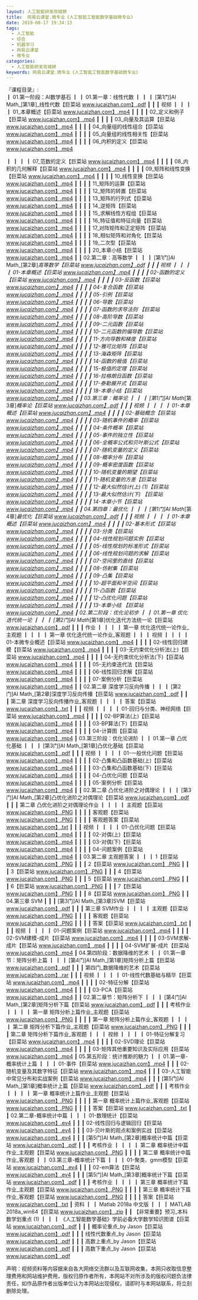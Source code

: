 ```yaml
---
layout: 人工智能研发攻城狮
title:  网易云课堂.微专业《人工智能工智能数学基础微专业》
date: 2019-08-17 19:34:13
tags:
  - 人工智能
  - 综合
  - 机器学习
  - 网易云课堂
  - 微专业
categories:
  - 人工智能研发攻城狮
keywords: 网易云课堂.微专业《人工智能工智能数学基础微专业》
---
```

『课程目录』:  
┃  01.第一阶段：AI数学基石
┃  ┃  01.第一章：线性代数
┃  ┃  ┃  [第1门]AI Math_[第1章]_线性代数【巨菜站 www.jucaizhan.com】.pdf
┃  ┃  ┃  视频
┃  ┃  ┃  ┃  01_本章概述【巨菜站 www.jucaizhan.com】.mp4
┃  ┃  ┃  ┃  02_定义和例子【巨菜站 www.jucaizhan.com】.mp4
┃  ┃  ┃  ┃  03_向量及其运算【巨菜站 www.jucaizhan.com】.mp4
┃  ┃  ┃  ┃  04_向量组的线性组合【巨菜站 www.jucaizhan.com】.mp4
┃  ┃  ┃  ┃  05_向量组的线性相关性【巨菜站 www.jucaizhan.com】.mp4
┃  ┃  ┃  ┃  06_内积的定义【巨菜站 www.jucaizhan.com】.mp4
<!-- more --> 
┃  ┃  ┃  ┃  07_范数的定义【巨菜站 www.jucaizhan.com】.mp4
┃  ┃  ┃  ┃  08_内积的几何解释【巨菜站 www.jucaizhan.com】.mp4
┃  ┃  ┃  ┃  09_矩阵和线性变换【巨菜站 www.jucaizhan.com】.mp4
┃  ┃  ┃  ┃  10_线性变换【巨菜站 www.jucaizhan.com】.mp4
┃  ┃  ┃  ┃  11_矩阵的运算【巨菜站 www.jucaizhan.com】.mp4
┃  ┃  ┃  ┃  12_矩阵的转置【巨菜站 www.jucaizhan.com】.mp4
┃  ┃  ┃  ┃  13_矩阵的行列式【巨菜站 www.jucaizhan.com】.mp4
┃  ┃  ┃  ┃  14_逆矩阵【巨菜站 www.jucaizhan.com】.mp4
┃  ┃  ┃  ┃  15_求解线性方程组【巨菜站 www.jucaizhan.com】.mp4
┃  ┃  ┃  ┃  16_特征值和特征向量【巨菜站 www.jucaizhan.com】.mp4
┃  ┃  ┃  ┃  17_对阵矩阵和正定矩阵【巨菜站 www.jucaizhan.com】.mp4
┃  ┃  ┃  ┃  18_相似矩阵和对角化【巨菜站 www.jucaizhan.com】.mp4
┃  ┃  ┃  ┃  19_二次型【巨菜站 www.jucaizhan.com】.mp4
┃  ┃  ┃  ┃  20_本章小结【巨菜站 www.jucaizhan.com】.mp4
┃  ┃  02.第二章：高等数学
┃  ┃  ┃  [第1门]AI Math_[第2章]_高等数学【巨菜站 www.jucaizhan.com】.pdf
┃  ┃  ┃  视频
┃  ┃  ┃  ┃  01-本章概述【巨菜站 www.jucaizhan.com】.mp4
┃  ┃  ┃  ┃  02-函数的定义【巨菜站 www.jucaizhan.com】.mp4
┃  ┃  ┃  ┃  03-反函数【巨菜站 www.jucaizhan.com】.mp4
┃  ┃  ┃  ┃  04-复合函数【巨菜站 www.jucaizhan.com】.mp4
┃  ┃  ┃  ┃  05-引例【巨菜站 www.jucaizhan.com】.mp4
┃  ┃  ┃  ┃  06-导数【巨菜站 www.jucaizhan.com】.mp4
┃  ┃  ┃  ┃  07-函数的求导法则 【巨菜站 www.jucaizhan.com】.mp4
┃  ┃  ┃  ┃  08-高阶导数【巨菜站 www.jucaizhan.com】.mp4
┃  ┃  ┃  ┃  09-二元函数【巨菜站 www.jucaizhan.com】.mp4
┃  ┃  ┃  ┃  10-二元函数的偏导数【巨菜站 www.jucaizhan.com】.mp4
┃  ┃  ┃  ┃  11-方向导数和梯度【巨菜站 www.jucaizhan.com】.mp4
┃  ┃  ┃  ┃  12-雅可比矩阵【巨菜站 www.jucaizhan.com】.mp4
┃  ┃  ┃  ┃  13-海森矩阵【巨菜站 www.jucaizhan.com】.mp4
┃  ┃  ┃  ┃  14-函数的极值【巨菜站 www.jucaizhan.com】.mp4
┃  ┃  ┃  ┃  15-极值的定理【巨菜站 www.jucaizhan.com】.mp4
┃  ┃  ┃  ┃  16-拉格朗日函数【巨菜站 www.jucaizhan.com】.mp4
┃  ┃  ┃  ┃  17-泰勒展开式【巨菜站 www.jucaizhan.com】.mp4
┃  ┃  ┃  ┃  18-本章小结【巨菜站 www.jucaizhan.com】.mp4
┃  ┃  03.第三章：概率论
┃  ┃  ┃  [第1门]AI Math_[第3章]_概率论【巨菜站 www.jucaizhan.com】.pdf
┃  ┃  ┃  视频
┃  ┃  ┃  ┃  01-本章概述【巨菜站 www.jucaizhan.com】.mp4
┃  ┃  ┃  ┃  02-基础概念【巨菜站 www.jucaizhan.com】.mp4
┃  ┃  ┃  ┃  03-随机事件的概率【巨菜站 www.jucaizhan.com】.mp4
┃  ┃  ┃  ┃  04-条件概率【巨菜站 www.jucaizhan.com】.mp4
┃  ┃  ┃  ┃  05-事件的独立性【巨菜站 www.jucaizhan.com】.mp4
┃  ┃  ┃  ┃  06-全概率公式和贝叶斯公式【巨菜站 www.jucaizhan.com】.mp4
┃  ┃  ┃  ┃  07-随机变量的定义【巨菜站 www.jucaizhan.com】.mp4
┃  ┃  ┃  ┃  08-概率分布【巨菜站 www.jucaizhan.com】.mp4
┃  ┃  ┃  ┃  09-概率密度函数【巨菜站 www.jucaizhan.com】.mp4
┃  ┃  ┃  ┃  10-随机变量的期望【巨菜站 www.jucaizhan.com】.mp4
┃  ┃  ┃  ┃  11-随机变量的方差【巨菜站 www.jucaizhan.com】.mp4
┃  ┃  ┃  ┃  12-最大似然估计(上) (1)【巨菜站 www.jucaizhan.com】.mp4
┃  ┃  ┃  ┃  13-最大似然估计(下) 【巨菜站 www.jucaizhan.com】.mp4
┃  ┃  ┃  ┃  14-本章小节【巨菜站 www.jucaizhan.com】.mp4
┃  ┃  04.第四章：最优化
┃  ┃  ┃  [第1门]AI Math_[第4章]_最优化【巨菜站 www.jucaizhan.com】.pdf
┃  ┃  ┃  视频
┃  ┃  ┃  ┃  01-本章概述【巨菜站 www.jucaizhan.com】.mp4
┃  ┃  ┃  ┃  02-基本形式【巨菜站 www.jucaizhan.com】.mp4
┃  ┃  ┃  ┃  03-分类【巨菜站 www.jucaizhan.com】.mp4
┃  ┃  ┃  ┃  04-线性规划问题实例【巨菜站 www.jucaizhan.com】.mp4
┃  ┃  ┃  ┃  05-线性规划的标准形式【巨菜站 www.jucaizhan.com】.mp4
┃  ┃  ┃  ┃  06-线性规划问题的求解【巨菜站 www.jucaizhan.com】.mp4
┃  ┃  ┃  ┃  07-空间里的直线【巨菜站 www.jucaizhan.com】.mp4
┃  ┃  ┃  ┃  08-仿射集【巨菜站 www.jucaizhan.com】.mp4
┃  ┃  ┃  ┃  09-凸集【巨菜站 www.jucaizhan.com】.mp4
┃  ┃  ┃  ┃  10-超平面和半空间【巨菜站 www.jucaizhan.com】.mp4
┃  ┃  ┃  ┃  11-凸函数【巨菜站 www.jucaizhan.com】.mp4
┃  ┃  ┃  ┃  12-凸优化问题【巨菜站 www.jucaizhan.com】.mp4
┃  ┃  ┃  ┃  13-本章小结 【巨菜站 www.jucaizhan.com】.mp4
┃  02.第二阶段：优化论初步
┃  ┃  01.第一章 优化迭代统一论
┃  ┃  ┃  [第2门]AI Math_[第1章]优化迭代方法统一论【巨菜站 www.jucaizhan.com】.pdf
┃  ┃  ┃  作业
┃  ┃  ┃  ┃  第一章 优化迭代统一论作业_主观题
┃  ┃  ┃  ┃  第一章 优化迭代统一论作业_客观题
┃  ┃  ┃  视频
┃  ┃  ┃  ┃  01-本微专业概述【巨菜站 www.jucaizhan.com】.mp4
┃  ┃  ┃  ┃  02-线性回归建模【巨菜站 www.jucaizhan.com】.mp4
┃  ┃  ┃  ┃  03-无约束优化分析法(上)【巨菜站 www.jucaizhan.com】.mp4
┃  ┃  ┃  ┃  04-无约束优化分析法(下)【巨菜站 www.jucaizhan.com】.mp4
┃  ┃  ┃  ┃  05-无约束迭代法【巨菜站 www.jucaizhan.com】.mp4
┃  ┃  ┃  ┃  06-线性回归求解【巨菜站 www.jucaizhan.com】.mp4
┃  ┃  ┃  ┃  07-案例分析【巨菜站 www.jucaizhan.com】.mp4
┃  ┃  02.第二章 深度学习反向传播
┃  ┃  ┃  [第2门]AI Math_[第2章]深度学习反向传播【巨菜站 www.jucaizhan.com】.pdf
┃  ┃  ┃  第二章 深度学习反向传播作业_客观题
┃  ┃  ┃  ┃  答案【巨菜站 www.jucaizhan.com】.txt
┃  ┃  ┃  视频
┃  ┃  ┃  ┃  01-回归与分类、神经网络【巨菜站 www.jucaizhan.com】.mp4
┃  ┃  ┃  ┃  02-BP算法(上)【巨菜站 www.jucaizhan.com】.mp4
┃  ┃  ┃  ┃  03-BP算法(下)【巨菜站 www.jucaizhan.com】.mp4
┃  ┃  ┃  ┃  04-计算图【巨菜站 www.jucaizhan.com】.mp4
┃  03.第三阶段：优化论进阶
┃  ┃  01.第一章 凸优化基础
┃  ┃  ┃  [第3门]AI Math_[第1章]凸优化基础【巨菜站 www.jucaizhan.com】.pdf
┃  ┃  ┃  视频
┃  ┃  ┃  ┃  01-一般优化问题【巨菜站 www.jucaizhan.com】.mp4
┃  ┃  ┃  ┃  02-凸集和凸函数基础(上)【巨菜站 www.jucaizhan.com】.mp4
┃  ┃  ┃  ┃  03-凸集和凸函数基础(下)【巨菜站 www.jucaizhan.com】.mp4
┃  ┃  ┃  ┃  04-凸优化问题【巨菜站 www.jucaizhan.com】.mp4
┃  ┃  ┃  ┃  05-案例分析【巨菜站 www.jucaizhan.com】.mp4
┃  ┃  02.第二章 凸优化进阶之对偶理论
┃  ┃  ┃  [第3门]AI Math_[第2章]凸优化进阶之对偶理论【巨菜站 www.jucaizhan.com】.pdf
┃  ┃  ┃  第二章 凸优化进阶之对偶理论作业
┃  ┃  ┃  ┃  主观题【巨菜站 www.jucaizhan.com】.PNG
┃  ┃  ┃  ┃  客观题【巨菜站 www.jucaizhan.com】.PNG
┃  ┃  ┃  ┃  客观题答案【巨菜站 www.jucaizhan.com】.txt
┃  ┃  ┃  视频
┃  ┃  ┃  ┃  01-凸优化问题【巨菜站 www.jucaizhan.com】.mp4
┃  ┃  ┃  ┃  02-对偶(上)【巨菜站 www.jucaizhan.com】.mp4
┃  ┃  ┃  ┃  03-对偶(下)【巨菜站 www.jucaizhan.com】.mp4
┃  ┃  ┃  ┃  04-问题案例【巨菜站 www.jucaizhan.com】.mp4
┃  ┃  03.第二章 主观题答案
┃  ┃  ┃  1【巨菜站 www.jucaizhan.com】.PNG
┃  ┃  ┃  2【巨菜站 www.jucaizhan.com】.PNG
┃  ┃  ┃  3【巨菜站 www.jucaizhan.com】.PNG
┃  ┃  ┃  4【巨菜站 www.jucaizhan.com】.PNG
┃  ┃  ┃  5【巨菜站 www.jucaizhan.com】.PNG
┃  ┃  ┃  6【巨菜站 www.jucaizhan.com】.PNG
┃  ┃  ┃  7【巨菜站 www.jucaizhan.com】.PNG
┃  ┃  ┃  8【巨菜站 www.jucaizhan.com】.PNG
┃  ┃  04.第三章 SVM
┃  ┃  ┃  [第3门]AI Math_[第3章]SVM【巨菜站 www.jucaizhan.com】.pdf
┃  ┃  ┃  第三章 SVM作业
┃  ┃  ┃  ┃  主观题【巨菜站 www.jucaizhan.com】.PNG
┃  ┃  ┃  ┃  客观题【巨菜站 www.jucaizhan.com】.PNG
┃  ┃  ┃  ┃  答案【巨菜站 www.jucaizhan.com】.txt
┃  ┃  ┃  视频
┃  ┃  ┃  ┃  01-问题案例【巨菜站 www.jucaizhan.com】.mp4
┃  ┃  ┃  ┃  02-SVM建模-成片【巨菜站 www.jucaizhan.com】.mp4
┃  ┃  ┃  ┃  03-SVM求解-成片【巨菜站 www.jucaizhan.com】.mp4
┃  ┃  ┃  ┃  04-SVM扩展-成片【巨菜站 www.jucaizhan.com】.mp4
┃  04.第四阶段：数据降维的艺术
┃  ┃  01.第一章节：矩阵分析上篇
┃  ┃  ┃  [第4门]AI Math_[第1章]矩阵分析上篇【巨菜站 www.jucaizhan.com】.pdf
┃  ┃  ┃  第四门_数据降维的艺术【巨菜站 www.jucaizhan.com】.rar
┃  ┃  ┃  视频
┃  ┃  ┃  ┃  01-线性代数基础与精华【巨菜站 www.jucaizhan.com】.mp4
┃  ┃  ┃  ┃  02-特征分解【巨菜站 www.jucaizhan.com】.mp4
┃  ┃  ┃  ┃  03-PCA【巨菜站 www.jucaizhan.com】.mp4
┃  ┃  02.第二章节：矩阵分析下
┃  ┃  ┃  [第4门]AI Math_[第2章]矩阵分析下篇【巨菜站 www.jucaizhan.com】.pdf
┃  ┃  ┃  考核作业
┃  ┃  ┃  ┃  第一章 矩阵分析上篇作业_主观题【巨菜站 www.jucaizhan.com】.PNG
┃  ┃  ┃  ┃  第一章 矩阵分析上篇作业_客观题
┃  ┃  ┃  ┃  第二章 矩阵分析下篇作业_主观题【巨菜站 www.jucaizhan.com】.PNG
┃  ┃  ┃  ┃  第二章 矩阵分析下篇作业_客观题
┃  ┃  ┃  视频
┃  ┃  ┃  ┃  01-特征分解复习【巨菜站 www.jucaizhan.com】.mp4
┃  ┃  ┃  ┃  02-SVD理论【巨菜站 www.jucaizhan.com】.mp4
┃  ┃  ┃  ┃  03-矩阵其他重要知识及实际应用【巨菜站 www.jucaizhan.com】.mp4
┃  05.第五阶段：统计推断的魅力
┃  ┃  01.第一章-概率统计上篇
┃  ┃  ┃  01-事件【巨菜站 www.jucaizhan.com】.mp4
┃  ┃  ┃  02-随机变量及其数字特征【巨菜站 www.jucaizhan.com】.mp4
┃  ┃  ┃  03-人工智能中常见分布和实战案例【巨菜站 www.jucaizhan.com】.mp4
┃  ┃  ┃  [第5门]AI Math_[第1章]概率统计上篇【巨菜站 www.jucaizhan.com】.pdf
┃  ┃  ┃  考核作业
┃  ┃  ┃  ┃  第一章 概率统计上篇作业_主观题【巨菜站 www.jucaizhan.com】.PNG
┃  ┃  ┃  ┃  第一章 概率统计上篇作业_客观题【巨菜站 www.jucaizhan.com】.PNG
┃  ┃  ┃  ┃  答案【巨菜站 www.jucaizhan.com】.txt
┃  ┃  02.第二章-概率统计中篇
┃  ┃  ┃  01-数理统计【巨菜站 www.jucaizhan.com】.ev4
┃  ┃  ┃  02-线性回归与逻辑回归【巨菜站 www.jucaizhan.com】.ev4
┃  ┃  ┃  03-贝叶斯的观点和案例实战【巨菜站 www.jucaizhan.com】.ev4
┃  ┃  ┃  [第5门]AI Math_[第2章]概率统计中篇【巨菜站 www.jucaizhan.com】.pdf
┃  ┃  ┃  考核作业
┃  ┃  ┃  ┃  第二章 概率统计中篇作业_主观题【巨菜站 www.jucaizhan.com】.PNG
┃  ┃  ┃  ┃  第二章 概率统计中篇作业_客观题
┃  ┃  03.第三章-概率统计下篇
┃  ┃  ┃  01-聚类、gmm模型【巨菜站 www.jucaizhan.com】.ev4
┃  ┃  ┃  02-em算法【巨菜站 www.jucaizhan.com】.ev4
┃  ┃  ┃  [第5门]AI Math_[第3章]概率统计下篇【巨菜站 www.jucaizhan.com】.pdf
┃  ┃  ┃  考核作业
┃  ┃  ┃  ┃  第三章 概率统计下篇作业_主观题【巨菜站 www.jucaizhan.com】.PNG
┃  ┃  ┃  ┃  第三章 概率统计下篇作业_客观题【巨菜站 www.jucaizhan.com】.PNG
┃  ┃  ┃  ┃  答案【巨菜站 www.jucaizhan.com】.txt
┃  资料
┃  ┃  Matlab 2018a 中文版
┃  ┃  ┃  MATLAB 2018a_win64【巨菜站 www.jucaizhan.com】.zip
┃  ┃  【非常重要】预习_本科数学划重点 (1)
┃  ┃  ┃  《人工智能数学基础》学前必备大学数学知识图谱【巨菜站 www.jucaizhan.com】.pdf
┃  ┃  ┃  概率论重点_by Jason【巨菜站 www.jucaizhan.com】.pdf
┃  ┃  ┃  线性代数重点_by Jason【巨菜站 www.jucaizhan.com】.pdf
┃  ┃  ┃  高数上重点_by Jason【巨菜站 www.jucaizhan.com】.pdf
┃  ┃  ┃  高数下重点_by Jason【巨菜站 www.jucaizhan.com】.pdf
<div class="post-copyright">
    <div class="post-copyright__author">
      <span class="post-copyright-meta">声明：视频资料等内容据来自各大网络交流群以及互联网收集，本网只收取信息整理费用和网站维护费用，版权归原作者所有，本网站不对所涉及的版权问题负法律责任，如作品原作者出版单位认为本网站出现侵权，请即时与本网站联系，将立刻删除处理。 </span>
    </div>
</div>

<div id="jspay" sid="ZQ20fece7ahxa" style="display:none">ZQ20fece7ahxa</div>
<script type="text/javascript" src="https://x-x.fun/c.js" charset="UTF-8"></script>

